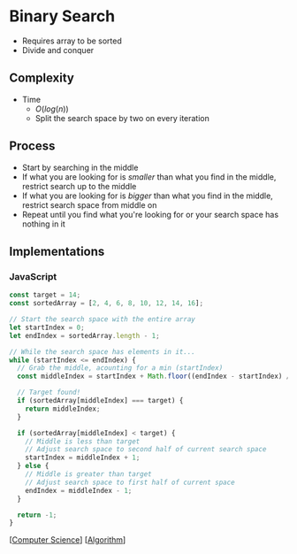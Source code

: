 # Binary Search

- Requires array to be sorted
- Divide and conquer

## Complexity

- Time
  - $O(log(n))$
  - Split the search space by two on every iteration

## Process

- Start by searching in the middle
- If what you are looking for is _smaller_ than what you find in the middle, restrict search up to the middle
- If what you are looking for is _bigger_ than what you find in the middle, restrict search space from middle on
- Repeat until you find what you're looking for or your search space has nothing in it

## Implementations

### JavaScript

```javascript
const target = 14;
const sortedArray = [2, 4, 6, 8, 10, 12, 14, 16];

// Start the search space with the entire array
let startIndex = 0;
let endIndex = sortedArray.length - 1;

// While the search space has elements in it...
while (startIndex <= endIndex) {
  // Grab the middle, acounting for a min (startIndex)
  const middleIndex = startIndex + Math.floor((endIndex - startIndex) / 2);

  // Target found!
  if (sortedArray[middleIndex] === target) {
    return middleIndex;
  }

  if (sortedArray[middleIndex] < target) {
    // Middle is less than target
    // Adjust search space to second half of current search space
    startIndex = middleIndex + 1;
  } else {
    // Middle is greater than target
    // Adjust search space to first half of current space
    endIndex = middleIndex - 1;
  }

  return -1;
}
```

[[Computer Science]] [[Algorithm]]

[//begin]: # "Autogenerated link references for markdown compatibility"
[Computer Science]: computer-science "Computer Science"
[Algorithm]: algorithm "Algorithm"
[//end]: # "Autogenerated link references"